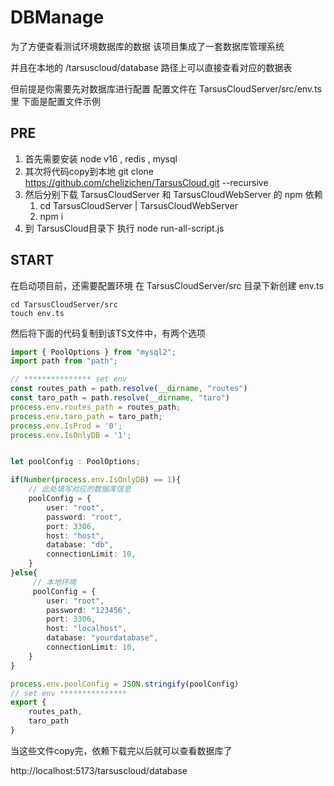 # DBManage

为了方便查看测试环境数据库的数据
该项目集成了一套数据库管理系统

并且在本地的
/tarsuscloud/database
路径上可以直接查看对应的数据表

但前提是你需要先对数据库进行配置
配置文件在 TarsusCloudServer/src/env.ts里
下面是配置文件示例

## PRE

1. 首先需要安装 node v16 , redis , mysql
2. 其次将代码copy到本地 git clone https://github.com/chelizichen/TarsusCloud.git  --recursive
3. 然后分别下载 TarsusCloudServer 和 TarsusCloudWebServer 的 npm 依赖
   1. cd TarsusCloudServer | TarsusCloudWebServer
   2. npm i
4. 到 TarsusCloud目录下 执行 node run-all-script.js

## START

在启动项目前，还需要配置环境
在 TarsusCloudServer/src 目录下新创建 env.ts

````shell
cd TarsusCloudServer/src
touch env.ts
````

然后将下面的代码复制到该TS文件中，有两个选项

````ts
import { PoolOptions } from "mysql2";
import path from "path";

// *************** set env
const routes_path = path.resolve(__dirname, "routes")
const taro_path = path.resolve(__dirname, "taro")
process.env.routes_path = routes_path;
process.env.taro_path = taro_path;
process.env.IsProd = '0';
process.env.IsOnlyDB = '1';


let poolConfig : PoolOptions;

if(Number(process.env.IsOnlyDB) == 1){
    // 此处填写对应的数据库信息
    poolConfig = {
        user: "root", 
        password: "root",
        port: 3306,
        host: "host",
        database: "db",
        connectionLimit: 10,
    }
}else{
     // 本地环境
     poolConfig = {
        user: "root",
        password: "123456",
        port: 3306,
        host: "localhost",
        database: "yourdatabase",
        connectionLimit: 10,
    }
}

process.env.poolConfig = JSON.stringify(poolConfig)
// set env ***************
export {
    routes_path,
    taro_path
}
````

当这些文件copy完，依赖下载完以后就可以查看数据库了

http://localhost:5173/tarsuscloud/database